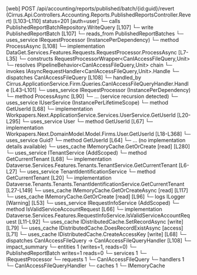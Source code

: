 [web] POST /api/accounting/reports/published/batch/{id:guid}/revert  (Cirrus.Api.Controllers.Accounting.Reports.PublishedReportsController.Revert)  [L103–L110] status=201 [auth=user]
  └─ calls PublishedReportBatchRepository.WriteQuery [L107]
  └─ write PublishedReportBatch [L107]
    └─ reads_from PublishedReportBatches
  └─ uses_service IRequestProcessor (InstancePerDependency)
    └─ method ProcessAsync [L108]
      └─ implementation DataGet.Services.Features.Requests.RequestProcessor.ProcessAsync [L7-L35]
        └─ constructs RequestProcessorWrapper<CanIAccessFileQuery,Unit>
        └─ resolves IPipelineBehavior<CanIAccessFileQuery,Unit> chain
        └─ invokes IAsyncRequestHandler<CanIAccessFileQuery,Unit>.Handle
        └─ dispatches CanIAccessFileQuery [L108]
          └─ handled_by Cirrus.ApplicationService.Firm.Queries.CanIAccessFileQueryHandler.Handle [L43–L101]
            └─ uses_service IRequestProcessor (InstancePerDependency)
              └─ method ProcessAsync [L90]
                └─ ... (service recursion detected)
            └─ uses_service IUserService (InstancePerLifetimeScope)
              └─ method GetUserId [L68]
                └─ implementation Workpapers.Next.ApplicationService.Services.UserService.GetUserId [L20-L295]
                  └─ uses_service User
                    └─ method GetUserId [L67]
                      └─ implementation Workpapers.Next.DomainModel.Model.Firms.User.GetUserId [L18-L368]
                  └─ uses_service Guid?
                    └─ method GetUserId [L64]
                      └─ ... (no implementation details available)
                  └─ uses_cache IMemoryCache.GetOrCreate [read] [L280]
            └─ uses_service ITenantService (AddScoped)
              └─ method GetCurrentTenant [L68]
                └─ implementation Dataverse.Services.Features.Tenants.TenantService.GetCurrentTenant [L6-L27]
                  └─ uses_service TenantIdentificationService
                    └─ method GetCurrentTenant [L20]
                      └─ implementation Dataverse.Tenants.Tenants.TenantIdentificationService.GetCurrentTenant [L27-L149]
                        └─ uses_cache IMemoryCache.GetOrCreateAsync [read] [L117]
                        └─ uses_cache IMemoryCache.GetOrCreate [read] [L96]
                        └─ logs ILogger<ITenantIdentificationService> [Warning] [L53]
            └─ uses_service IRequestInfoService (AddScoped)
              └─ method IsValidServiceAccountRequest [L66]
                └─ implementation Dataverse.Services.Features.RequestInfoService.IsValidServiceAccountRequest [L11-L92]
            └─ uses_cache IDistributedCache.SetRecordAsync [write] [L79]
            └─ uses_cache IDistributedCache.DoesRecordExistAsync [access] [L71]
            └─ uses_cache IDistributedCache.CreateAccessKey [write] [L68]
  └─ dispatches CanIAccessFileQuery -> CanIAccessFileQueryHandler [L108]
  └─ impact_summary
    └─ entities 1 (writes=1, reads=0)
      └─ PublishedReportBatch writes=1 reads=0
    └─ services 1
      └─ IRequestProcessor
    └─ requests 1
      └─ CanIAccessFileQuery
    └─ handlers 1
      └─ CanIAccessFileQueryHandler
    └─ caches 1
      └─ IMemoryCache

